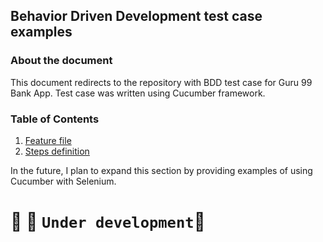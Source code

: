 ## Behavior Driven Development test case examples
### About the document
This document redirects to the repository with BDD test case for Guru 99 Bank App. Test case was written using Cucumber framework.
### Table of Contents
1. [Feature file](https://github.com/MalfiRG/cucumber-java-skeleton/blob/main/maven/src/test/resources/io/cucumber/skeleton/GuruLogin.feature)
2. [Steps definition](https://github.com/MalfiRG/cucumber-java-skeleton/blob/main/maven/src/test/java/MyStepdefs.java)

In the future, I plan to expand this section by providing examples of using Cucumber with Selenium.

# :construction_worker: :construction: `Under development`:construction:
